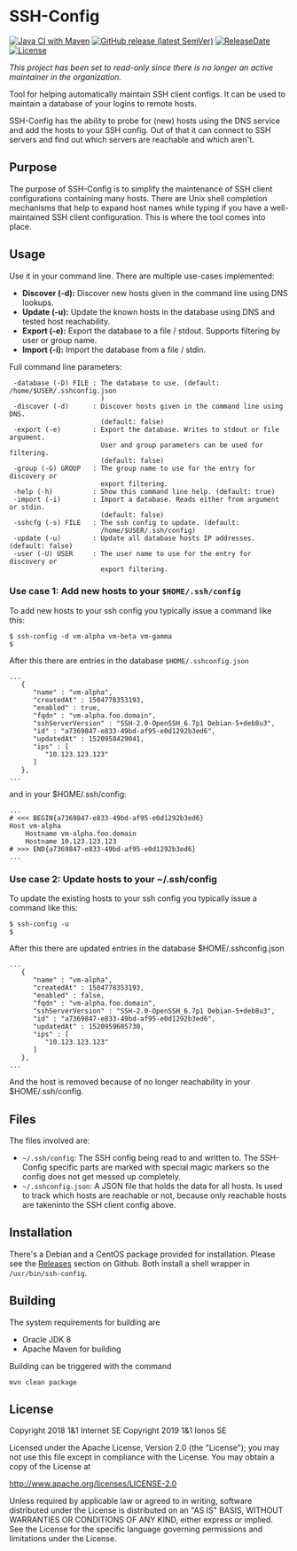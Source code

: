 SSH-Config
===================
[![Java CI with Maven](https://github.com/1and1/ssh-config/actions/workflows/maven.yml/badge.svg)](https://github.com/1and1/ssh-config/actions/workflows/maven.yml)
[![GitHub release (latest SemVer)](https://img.shields.io/github/v/release/1and1/ssh-config)](https://github.com/1and1/ssh-config/releases)
[![ReleaseDate](https://img.shields.io/github/release-date/1and1/ssh-config)](https://github.com/1and1/ssh-config/releases)
[![License](https://img.shields.io/badge/License-Apache%202.0-blue.svg)](https://opensource.org/licenses/Apache-2.0)

*This project has been set to read-only since there is no longer an active maintainer in the organization.*

Tool for helping automatically maintain SSH client configs.
It can be used to maintain a database of your logins to remote hosts.

SSH-Config has the ability to probe for (new) hosts using the
DNS service and add the hosts to your SSH config.
Out of that it can connect to SSH servers and find out which servers are reachable and which aren't.

## Purpose

The purpose of SSH-Config is to simplify the maintenance of SSH client configurations
containing many hosts. There are Unix shell completion mechanisms that help to
expand host names while typing if you have a well-maintained SSH client configuration.
This is where the tool comes into place.

## Usage

Use it in your command line. There are multiple use-cases implemented:
* **Discover (-d):** Discover new hosts given in the command line using DNS lookups.
* **Update (-u):** Update the known hosts in the database using DNS and tested host reachability. 
* **Export (-e):** Export the database to a file / stdout. Supports filtering by user or group name.
* **Import (-i):** Import the database from a file / stdin. 


Full command line parameters:
```
 -database (-D) FILE : The database to use. (default: /home/$USER/.sshconfig.json
                       )
 -discover (-d)      : Discover hosts given in the command line using DNS.
                       (default: false)
 -export (-e)        : Export the database. Writes to stdout or file argument.
                       User and group parameters can be used for filtering.
                       (default: false)
 -group (-G) GROUP   : The group name to use for the entry for discovery or
                       export filtering.
 -help (-h)          : Show this command line help. (default: true)
 -import (-i)        : Import a database. Reads either from argument or stdin.
                       (default: false)
 -sshcfg (-s) FILE   : The ssh config to update. (default:
                       /home/$USER/.ssh/config)
 -update (-u)        : Update all database hosts IP addresses. (default: false)
 -user (-U) USER     : The user name to use for the entry for discovery or
                       export filtering.
```

### Use case 1: Add new hosts to your `$HOME/.ssh/config`

To add new hosts to your ssh config you typically issue a command like this:

```
$ ssh-config -d vm-alpha vm-beta vm-gamma
$
```

After this there are entries in the database `$HOME/.sshconfig.json`

```
...
   {
      "name" : "vm-alpha",
      "createdAt" : 1504778353193,
      "enabled" : true,
      "fqdn" : "vm-alpha.foo.domain",
      "sshServerVersion" : "SSH-2.0-OpenSSH_6.7p1 Debian-5+deb8u3",
      "id" : "a7369847-e833-49bd-af95-e0d1292b3ed6",
      "updatedAt" : 1520958429041,
      "ips" : [
         "10.123.123.123"
      ]
   },
...
```

and in your $HOME/.ssh/config:

```
...
# <<< BEGIN{a7369847-e833-49bd-af95-e0d1292b3ed6}
Host vm-alpha
	Hostname vm-alpha.foo.domain
	Hostname 10.123.123.123
# >>> END{a7369847-e833-49bd-af95-e0d1292b3ed6}
...
```

### Use case 2: Update hosts to your ~/.ssh/config

To update the existing hosts to your ssh config you typically issue a command like this:

```
$ ssh-config -u
$
```

After this there are updated entries in the database $HOME/.sshconfig.json

```
...
   {
      "name" : "vm-alpha",
      "createdAt" : 1504778353193,
      "enabled" : false,
      "fqdn" : "vm-alpha.foo.domain",
      "sshServerVersion" : "SSH-2.0-OpenSSH_6.7p1 Debian-5+deb8u3",
      "id" : "a7369847-e833-49bd-af95-e0d1292b3ed6",
      "updatedAt" : 1520959605730,
      "ips" : [
         "10.123.123.123"
      ]
   },
...
```

And the host is removed because of no longer reachability in your $HOME/.ssh/config.

## Files

The files involved are:
* `~/.ssh/config`: The SSH config being read to and written to. The SSH-Config specific parts are marked with special magic markers so the config does not get messed up completely.
* `~/.sshconfig.json`: A JSON file that holds the data for all hosts. Is used to track which hosts are reachable or not, because only reachable hosts are takeninto the SSH client config above.

## Installation

There's a Debian and a CentOS package provided for installation.
Please see the [Releases](https://github.com/1and1/ssh-config/releases) section on Github.
Both install a shell wrapper in `/usr/bin/ssh-config`.

## Building

The system requirements for building are
* Oracle JDK 8
* Apache Maven for building

Building can be triggered with the command
```
mvn clean package
```

## License

Copyright 2018 1&1 Internet SE
Copyright 2019 1&1 Ionos SE

Licensed under the Apache License, Version 2.0 (the "License"); you may not use this file except in compliance with the License. You may obtain a copy of the License at

http://www.apache.org/licenses/LICENSE-2.0

Unless required by applicable law or agreed to in writing, software distributed under the License is distributed on an "AS IS" BASIS, WITHOUT WARRANTIES OR CONDITIONS OF ANY KIND, either express or implied. See the License for the specific language governing permissions and limitations under the License.
